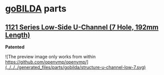 # [goBILDA](https://www.gobilda.com/) parts
## [1121 Series Low-Side U-Channel (7 Hole, 192mm Length)](https://www.gobilda.com/1121-series-low-side-u-channel-7-hole-192mm-length/)

**Patented**

![The preview image only works from within https://github.com/openvmp/openvmp/](../../../generated_files/parts/gobilda/structure-u-channel-low-7.svg)
